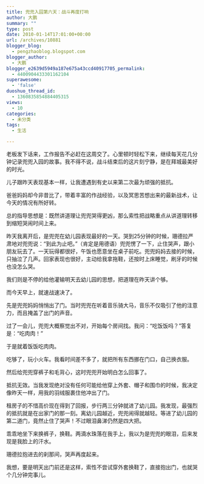 ```yaml
---
title: 兜兜入园第六天：战斗再度打响
author: 大鹏
summary: ""
type: post
date: 2010-01-14T17:01:00+00:00
url: /archives/10881
blogger_blog:
  - pengzhaoblog.blogspot.com
blogger_author:
  - 大鹏
blogger_e2639d5949a187e675a43ccd40917705_permalink:
  - 4400904433301162104
superawesome:
  - 'false'
duoshuo_thread_id:
  - 1360835854884405315
views:
  - 10
categories:
  - 未分类
tags:
  - 生活

---
```

老板发下话来，工作报告不必赶在这周交了。心里顿时轻松下来，继续每天花几分钟记录兜兜入园的故事。我不得不说，战斗结束后的这片刻宁静，是在拜城最美好的时光。

儿子跟昨天表现基本一样，让我遭遇到有史以来第二次最为顽强的抵抗。

爸爸妈妈却今非昔比了，带着丰富的作战经验，以及冥思苦想出来的最新战术，让今天的情况有所好转。

总的指导思想是：既然讲道理让兜兜哭得更凶，那么索性把战略重点从讲道理转移到缩短哭闹时间上来。

昨天我离开后，是兜兜在幼儿园表现最好的一天。哭到25分钟的时候，珊德拉严肃地对兜兜说：“到此为止吧。”（肯定是用德语）兜兜愣了一下，止住哭声，跟小朋友玩去了。一天玩得都很好，午饭也愿意坐在桌子前吃。兜兜妈妈去接的时候，只抽泣了几声。回家表现也很好，主动给我拿拖鞋，还按时上床睡觉，刷牙的时候也没怎么哭。

我们则是不停的给他灌输明天去幼儿园的思想，把道理在昨天讲个够。

而今天早上，就速战速决了。

先是兜兜妈妈悄悄出了门。当时兜兜在听着音乐骑大马，音乐不仅吸引了他的注意力，而且掩盖了出门的声音。

过了一会儿，兜兜大概察觉出不对，开始每个房间找。我问：“吃饭饭吗？”答复是：“吃肉肉！”

于是就着饭饭吃肉肉。

吃够了，玩小火车。我看时间差不多了，就把所有东西挪在门口，自己换衣服。

然后给兜兜穿裤子和毛背心，这时兜兜开始明白怎么回事了。

抵抗无效。当我发现绝对没有任何可能给他穿上外套、帽子和围巾的时候，我决定像昨天一样，用我的羽绒服裹住他冲出了门。

租房子的不惜高价现在得到了回报，步行两三分钟就进了幼儿园。我发现，最强烈的抵抗就是在出家门的那一刻。离幼儿园越近，兜兜闹得就越轻。等进了幼儿园的第二道门，竟然止住了哭声！不过眼泪鼻涕仍然是四大把。

乖乖地坐下来换裤子，换鞋。两滴水珠落在我手上，我以为是兜兜的眼泪，后来发现是我脸上的汗水。

珊德拉抱进去的刹那间，哭声再度起来。

我想，要是明天出门前还是这样，索性不尝试穿外套换鞋了，直接抱出门，也就哭个几分钟完事儿。
